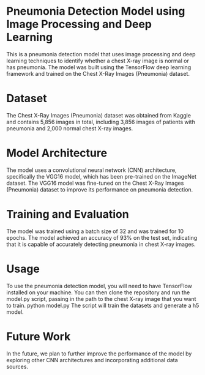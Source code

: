 # Pneumonia Detection Model using Image Processing and Deep Learning
This is a pneumonia detection model that uses image processing and deep learning techniques to identify whether a chest X-ray image is normal or has pneumonia. The model was built using the TensorFlow deep learning framework and trained on the Chest X-Ray Images (Pneumonia) dataset.

# Dataset
The Chest X-Ray Images (Pneumonia) dataset was obtained from Kaggle and contains 5,856 images in total, including 3,856 images of patients with pneumonia and 2,000 normal chest X-ray images.

# Model Architecture
The model uses a convolutional neural network (CNN) architecture, specifically the VGG16 model, which has been pre-trained on the ImageNet dataset. The VGG16 model was fine-tuned on the Chest X-Ray Images (Pneumonia) dataset to improve its performance on pneumonia detection.

# Training and Evaluation
The model was trained using a batch size of 32 and was trained for 10 epochs. The model achieved an accuracy of 93% on the test set, indicating that it is capable of accurately detecting pneumonia in chest X-ray images.

# Usage
To use the pneumonia detection model, you will need to have TensorFlow installed on your machine. You can then clone the repository and run the model.py script, passing in the path to the chest X-ray image that you want to train.
python model.py
The script will train the datasets and generate a h5 model.

# Future Work
In the future, we plan to further improve the performance of the model by exploring other CNN architectures and incorporating additional data sources.
